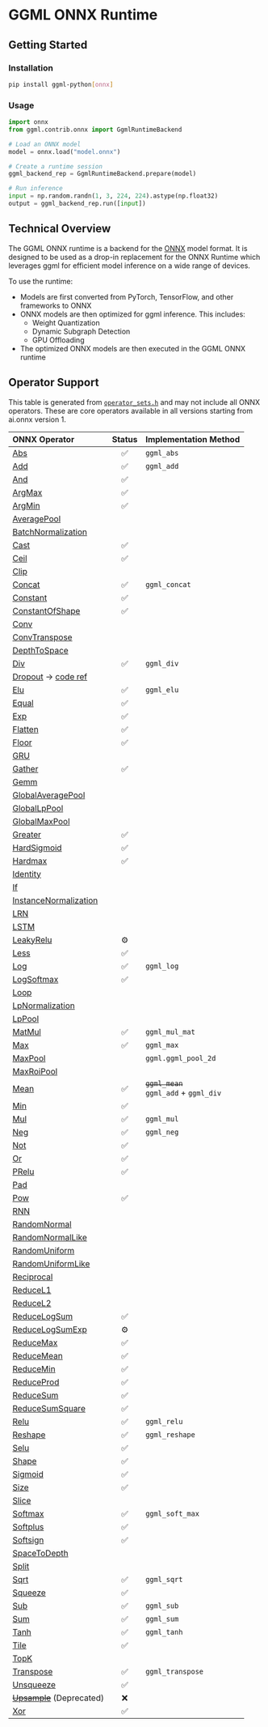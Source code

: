 # GGML ONNX Runtime

## Getting Started

### Installation

```bash
pip install ggml-python[onnx]
```

### Usage

```python
import onnx
from ggml.contrib.onnx import GgmlRuntimeBackend

# Load an ONNX model
model = onnx.load("model.onnx")

# Create a runtime session
ggml_backend_rep = GgmlRuntimeBackend.prepare(model)

# Run inference
input = np.random.randn(1, 3, 224, 224).astype(np.float32)
output = ggml_backend_rep.run([input])
```

## Technical Overview

The GGML ONNX runtime is a backend for the [ONNX](https://onnx.ai/) model format. It is designed to be used as a drop-in replacement for the ONNX Runtime which leverages ggml for efficient model inference on a wide range of devices.

To use the runtime:

- Models are first converted from PyTorch, TensorFlow, and other frameworks to ONNX
- ONNX models are then optimized for ggml inference. This includes:
    - Weight Quantization
    - Dynamic Subgraph Detection
    - GPU Offloading
- The optimized ONNX models are then executed in the GGML ONNX runtime


## Operator Support

This table is generated from [`operator_sets.h`](https://github.com/onnx/onnx/blob/main/onnx/defs/operator_sets.h) and may not include all ONNX operators. These are core operators available in all versions starting from ai.onnx version 1.

| ONNX Operator | Status | Implementation Method |
|:--------------------------------------------------------------------------------------------------|:------------------:|:----------------|
| [Abs](https://github.com/onnx/onnx/blob/main/docs/Operators.md#Abs)                               | :white_check_mark: | `ggml_abs`       |
| [Add](https://github.com/onnx/onnx/blob/main/docs/Operators.md#Add)                               | :white_check_mark: | `ggml_add`       |
| [And](https://github.com/onnx/onnx/blob/main/docs/Operators.md#And)                               | :white_check_mark: |                  |
| [ArgMax](https://github.com/onnx/onnx/blob/main/docs/Operators.md#ArgMax)                         | :white_check_mark: |                  |
| [ArgMin](https://github.com/onnx/onnx/blob/main/docs/Operators.md#ArgMin)                         | :white_check_mark: |                  |
| [AveragePool](https://github.com/onnx/onnx/blob/main/docs/Operators.md#AveragePool)               |                    |                  |
| [BatchNormalization](https://github.com/onnx/onnx/blob/main/docs/Operators.md#BatchNormalization) |                    |                  |
| [Cast](https://github.com/onnx/onnx/blob/main/docs/Operators.md#Cast)                             | :white_check_mark: |                  |
| [Ceil](https://github.com/onnx/onnx/blob/main/docs/Operators.md#Ceil)                             | :white_check_mark: |                  |
| [Clip](https://github.com/onnx/onnx/blob/main/docs/Operators.md#Clip)                             |                    |                  |
| [Concat](https://github.com/onnx/onnx/blob/main/docs/Operators.md#Concat)                         | :white_check_mark: | `ggml_concat`    |
| [Constant](https://github.com/onnx/onnx/blob/main/docs/Operators.md#Constant)                     | :white_check_mark: |                  |
| [ConstantOfShape](https://github.com/onnx/onnx/blob/main/docs/Operators.md#ConstantOfShape)       | :white_check_mark: |                  |
| [Conv](https://github.com/onnx/onnx/blob/main/docs/Operators.md#Conv)                             |                    |                  |
| [ConvTranspose](https://github.com/onnx/onnx/blob/main/docs/Operators.md#ConvTranspose)           |                    |                  |
| [DepthToSpace](https://github.com/onnx/onnx/blob/main/docs/Operators.md#DepthToSpace)             |                    |                  |
| [Div](https://github.com/onnx/onnx/blob/main/docs/Operators.md#Div)                               | :white_check_mark: | `ggml_div`       |
| [Dropout](https://github.com/onnx/onnx/blob/main/docs/Operators.md#Dropout) -> [code ref](https://github.com/onnx/onnx/blob/main/onnx/backend/test/case/node/dropout.py)                      |                    |                  |
| [Elu](https://github.com/onnx/onnx/blob/main/docs/Operators.md#Elu)                               | :white_check_mark: | `ggml_elu`       |
| [Equal](https://github.com/onnx/onnx/blob/main/docs/Operators.md#Equal)                           | :white_check_mark: |                  |
| [Exp](https://github.com/onnx/onnx/blob/main/docs/Operators.md#Exp)                               | :white_check_mark: |                  |
| [Flatten](https://github.com/onnx/onnx/blob/main/docs/Operators.md#Flatten)                       | :white_check_mark: |                  |
| [Floor](https://github.com/onnx/onnx/blob/main/docs/Operators.md#Floor)                           | :white_check_mark: |                  |
| [GRU](https://github.com/onnx/onnx/blob/main/docs/Operators.md#GRU)                               |                    |                  |
| [Gather](https://github.com/onnx/onnx/blob/main/docs/Operators.md#Gather)                         | :white_check_mark: |                  |
| [Gemm](https://github.com/onnx/onnx/blob/main/docs/Operators.md#Gemm)                             |                    |                  |
| [GlobalAveragePool](https://github.com/onnx/onnx/blob/main/docs/Operators.md#GlobalAveragePool)   |                    |                  |
| [GlobalLpPool](https://github.com/onnx/onnx/blob/main/docs/Operators.md#GlobalLpPool)             |                    |                  |
| [GlobalMaxPool](https://github.com/onnx/onnx/blob/main/docs/Operators.md#GlobalMaxPool)           |                    |                  |
| [Greater](https://github.com/onnx/onnx/blob/main/docs/Operators.md#Greater)                       | :white_check_mark: |                  |
| [HardSigmoid](https://github.com/onnx/onnx/blob/main/docs/Operators.md#HardSigmoid)               | :white_check_mark: |                  |
| [Hardmax](https://github.com/onnx/onnx/blob/main/docs/Operators.md#Hardmax)                       | :white_check_mark: |                  |
| [Identity](https://github.com/onnx/onnx/blob/main/docs/Operators.md#Identity)                     |                    |                  |
| [If](https://github.com/onnx/onnx/blob/main/docs/Operators.md#If)                                 |                    |                  |
| [InstanceNormalization](https://github.com/onnx/onnx/blob/main/docs/Operators.md#InstanceNormalization)|               |                  |
| [LRN](https://github.com/onnx/onnx/blob/main/docs/Operators.md#LRN)                               |                    |                  |
| [LSTM](https://github.com/onnx/onnx/blob/main/docs/Operators.md#LSTM)                             |                    |                  |
| [LeakyRelu](https://github.com/onnx/onnx/blob/main/docs/Operators.md#LeakyRelu)                   |         ⚙️          |                  |
| [Less](https://github.com/onnx/onnx/blob/main/docs/Operators.md#Less)                             | :white_check_mark: |                  |
| [Log](https://github.com/onnx/onnx/blob/main/docs/Operators.md#Log)                               | :white_check_mark: | `ggml_log`       |
| [LogSoftmax](https://github.com/onnx/onnx/blob/main/docs/Operators.md#LogSoftmax)                 | :white_check_mark: |                  |
| [Loop](https://github.com/onnx/onnx/blob/main/docs/Operators.md#Loop)                             |                    |                  |
| [LpNormalization](https://github.com/onnx/onnx/blob/main/docs/Operators.md#LpNormalization)       |                    |                  |
| [LpPool](https://github.com/onnx/onnx/blob/main/docs/Operators.md#LpPool)                         |                    |                  |
| [MatMul](https://github.com/onnx/onnx/blob/main/docs/Operators.md#MatMul)                         | :white_check_mark: | `ggml_mul_mat`   |
| [Max](https://github.com/onnx/onnx/blob/main/docs/Operators.md#Max)                               | :white_check_mark: | `ggml_max`       |
| [MaxPool](https://github.com/onnx/onnx/blob/main/docs/Operators.md#MaxPool)                       |                    |`ggml.ggml_pool_2d`|
| [MaxRoiPool](https://github.com/onnx/onnx/blob/main/docs/Operators.md#MaxRoiPool)                 |                    |                  |
| [Mean](https://github.com/onnx/onnx/blob/main/docs/Operators.md#Mean)                             | :white_check_mark: |~~`ggml_mean`~~<br />`ggml_add` + `ggml_div`|
| [Min](https://github.com/onnx/onnx/blob/main/docs/Operators.md#Min)                               | :white_check_mark: |                  |
| [Mul](https://github.com/onnx/onnx/blob/main/docs/Operators.md#Mul)                               | :white_check_mark: | `ggml_mul`       |
| [Neg](https://github.com/onnx/onnx/blob/main/docs/Operators.md#Neg)                               | :white_check_mark: | `ggml_neg`       |
| [Not](https://github.com/onnx/onnx/blob/main/docs/Operators.md#Not)                               | :white_check_mark: |                  |
| [Or](https://github.com/onnx/onnx/blob/main/docs/Operators.md#Or)                                 | :white_check_mark: |                  |
| [PRelu](https://github.com/onnx/onnx/blob/main/docs/Operators.md#PRelu)                           | :white_check_mark: |                  |
| [Pad](https://github.com/onnx/onnx/blob/main/docs/Operators.md#Pad)                               |                    |                  |
| [Pow](https://github.com/onnx/onnx/blob/main/docs/Operators.md#Pow)                               | :white_check_mark: |                  |
| [RNN](https://github.com/onnx/onnx/blob/main/docs/Operators.md#RNN)                               |                    |                  |
| [RandomNormal](https://github.com/onnx/onnx/blob/main/docs/Operators.md#RandomNormal)             |                    |                  |
| [RandomNormalLike](https://github.com/onnx/onnx/blob/main/docs/Operators.md#RandomNormalLike)     |                    |                  |
| [RandomUniform](https://github.com/onnx/onnx/blob/main/docs/Operators.md#RandomUniform)           |                    |                  |
| [RandomUniformLike](https://github.com/onnx/onnx/blob/main/docs/Operators.md#RandomUniformLike)   |                    |                  |
| [Reciprocal](https://github.com/onnx/onnx/blob/main/docs/Operators.md#Reciprocal)                 |                    |                  |
| [ReduceL1](https://github.com/onnx/onnx/blob/main/docs/Operators.md#ReduceL1)                     |                    |                  |
| [ReduceL2](https://github.com/onnx/onnx/blob/main/docs/Operators.md#ReduceL2)                     |                    |                  |
| [ReduceLogSum](https://github.com/onnx/onnx/blob/main/docs/Operators.md#ReduceLogSum)             | :white_check_mark: |                  |
| [ReduceLogSumExp](https://github.com/onnx/onnx/blob/main/docs/Operators.md#ReduceLogSumExp)       |        ⚙️           |                  |
| [ReduceMax](https://github.com/onnx/onnx/blob/main/docs/Operators.md#ReduceMax)                   | :white_check_mark: |                  |
| [ReduceMean](https://github.com/onnx/onnx/blob/main/docs/Operators.md#ReduceMean)                 | :white_check_mark: |                  |
| [ReduceMin](https://github.com/onnx/onnx/blob/main/docs/Operators.md#ReduceMin)                   | :white_check_mark: |                  |
| [ReduceProd](https://github.com/onnx/onnx/blob/main/docs/Operators.md#ReduceProd)                 | :white_check_mark: |                  |
| [ReduceSum](https://github.com/onnx/onnx/blob/main/docs/Operators.md#ReduceSum)                   | :white_check_mark: |                  |
| [ReduceSumSquare](https://github.com/onnx/onnx/blob/main/docs/Operators.md#ReduceSumSquare)       | :white_check_mark: |                  |
| [Relu](https://github.com/onnx/onnx/blob/main/docs/Operators.md#Relu)                             | :white_check_mark: | `ggml_relu`      |
| [Reshape](https://github.com/onnx/onnx/blob/main/docs/Operators.md#Reshape)                       | :white_check_mark: | `ggml_reshape`   |
| [Selu](https://github.com/onnx/onnx/blob/main/docs/Operators.md#Selu)                             | :white_check_mark: |                  |
| [Shape](https://github.com/onnx/onnx/blob/main/docs/Operators.md#Shape)                           | :white_check_mark: |                  |
| [Sigmoid](https://github.com/onnx/onnx/blob/main/docs/Operators.md#Sigmoid)                       | :white_check_mark: |                  |
| [Size](https://github.com/onnx/onnx/blob/main/docs/Operators.md#Size)                             | :white_check_mark: |                  |
| [Slice](https://github.com/onnx/onnx/blob/main/docs/Operators.md#Slice)                           |                    |                  |
| [Softmax](https://github.com/onnx/onnx/blob/main/docs/Operators.md#Softmax)                       | :white_check_mark: | `ggml_soft_max`  |
| [Softplus](https://github.com/onnx/onnx/blob/main/docs/Operators.md#Softplus)                     | :white_check_mark: |                  |
| [Softsign](https://github.com/onnx/onnx/blob/main/docs/Operators.md#Softsign)                     | :white_check_mark: |                  |
| [SpaceToDepth](https://github.com/onnx/onnx/blob/main/docs/Operators.md#SpaceToDepth)             |                    |                  |
| [Split](https://github.com/onnx/onnx/blob/main/docs/Operators.md#Split)                           |                    |                  |
| [Sqrt](https://github.com/onnx/onnx/blob/main/docs/Operators.md#Sqrt)                             | :white_check_mark: | `ggml_sqrt`      |
| [Squeeze](https://github.com/onnx/onnx/blob/main/docs/Operators.md#Squeeze)                       | :white_check_mark: |                  |
| [Sub](https://github.com/onnx/onnx/blob/main/docs/Operators.md#Sub)                               | :white_check_mark: | `ggml_sub`       |
| [Sum](https://github.com/onnx/onnx/blob/main/docs/Operators.md#Sum)                               | :white_check_mark: | `ggml_sum`       |
| [Tanh](https://github.com/onnx/onnx/blob/main/docs/Operators.md#Tanh)                             | :white_check_mark: | `ggml_tanh`      |
| [Tile](https://github.com/onnx/onnx/blob/main/docs/Operators.md#Tile)                             | :white_check_mark: |                  |
| [TopK](https://github.com/onnx/onnx/blob/main/docs/Operators.md#TopK)                             |                    |                  |
| [Transpose](https://github.com/onnx/onnx/blob/main/docs/Operators.md#Transpose)                   | :white_check_mark: | `ggml_transpose` |
| [Unsqueeze](https://github.com/onnx/onnx/blob/main/docs/Operators.md#Unsqueeze)                   | :white_check_mark: |                  |
| ~~[Upsample](https://github.com/onnx/onnx/blob/main/docs/Operators.md#Upsample)~~ (Deprecated)    |  :x:               |                  |
| [Xor](https://github.com/onnx/onnx/blob/main/docs/Operators.md#Xor)                               | :white_check_mark: |                  |
